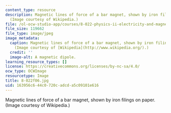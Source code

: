 ```yaml
---
content_type: resource
description: Magnetic lines of force of a bar magnet, shown by iron filings on paper.
  (Image courtesy of Wikipedia.)
file: /ol-ocw-studio-app/courses/8-022-physics-ii-electricity-and-magnetism-fall-2006/163956c644c0720cadcda5c09101e616_8-022f06.jpg
file_size: 119662
file_type: image/jpeg
image_metadata:
  caption: Magnetic lines of force of a bar magnet, shown by iron filings on paper.
    (Image courtesy of [Wikipedia](http://www.wikipedia.org/).)
  credit: ''
  image-alt: A magnetic dipole.
learning_resource_types: []
license: https://creativecommons.org/licenses/by-nc-sa/4.0/
ocw_type: OCWImage
resourcetype: Image
title: 8-022f06.jpg
uid: 163956c6-44c0-720c-adcd-a5c09101e616
---
```

Magnetic lines of force of a bar magnet, shown by iron filings on paper. (Image courtesy of Wikipedia.)